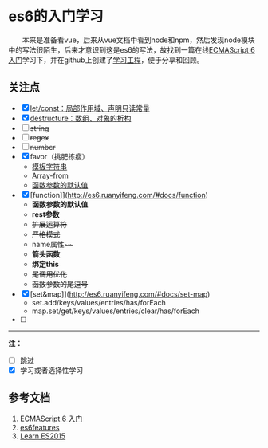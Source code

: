 # es6的入门学习
&emsp;&emsp;本来是准备看vue，后来从vue文档中看到node和npm，然后发现node模块中的写法很陌生，后来才意识到这是es6的写法，故找到一篇在线[ECMAScript 6 入门](http://es6.ruanyifeng.com)学习下，并在github上创建了[学习工程](https://github.com/gmaclinuxer/vue_taste/tree/master/es6-feature)，便于分享和回顾。

## 关注点

- [x] [let/const：局部作用域、声明只读常量](http://es6.ruanyifeng.com/#docs/let)
- [x] [destructure：数组、对象的析构](http://es6.ruanyifeng.com/#docs/destructuring)
- [ ] ~~string~~
- [ ] ~~regex~~
- [ ] ~~number~~
- [x] favor（挑肥拣瘦）
    + [模板字符串](http://es6.ruanyifeng.com/#docs/string#模板字符串)
    + [Array-from](http://es6.ruanyifeng.com/#docs/array#Array-from)
    + [函数参数的默认值](http://es6.ruanyifeng.com/#docs/function#函数参数的默认值)
- [x] [function]](http://es6.ruanyifeng.com/#docs/function)
    + **函数参数的默认值**
    + **rest参数**
    + ~~扩展运算符~~
    + ~~严格模式~~
    + name属性~~
    + **箭头函数**
    + **绑定this**
    + ~~尾调用优化~~
    + ~~函数参数的尾逗号~~
- [x] [set&map]](http://es6.ruanyifeng.com/#docs/set-map)
    + set.add/keys/values/entries/has/forEach
    + map.set/get/keys/values/entries/clear/has/forEach
- [ ]
____________________________
**注：**
- [ ] 跳过
- [x] 学习或者选择性学习

## 参考文档
1. [ECMAScript 6 入门](http://es6.ruanyifeng.com)
2. [es6features](https://github.com/lukehoban/es6features#readme)
3. [Learn ES2015](http://babeljs.cn/docs/learn-es2015/)

